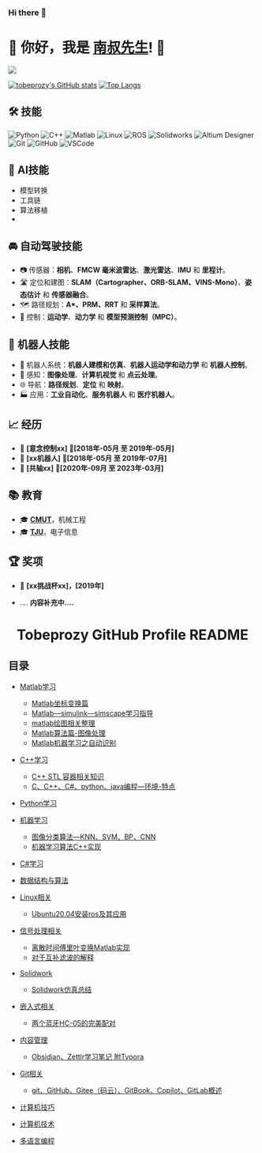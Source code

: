 ### Hi there 👋
# 👋 你好，我是 [南叔先生](https://your-personal-link.com)! 🚀


![](https://komarev.com/ghpvc/?username=tobeprozy)

<!-- ![Visitor Count](https://profile-counter.glitch.me/tobeprozy/count.svg) -->
<!--
**tobeprozy/tobeprozy** is a ✨ _special_ ✨ repository because its `README.md` (this file) appears on your GitHub profile.
-->
[![tobeprozy's GitHub stats](https://github-readme-stats.vercel.app/api?username=tobeprozy&show_icons=true&count_private=true&theme=vue)](https://github.com/anuraghazra/github-readme-stats)
[![Top Langs](https://github-readme-stats.vercel.app/api/top-langs/?username=tobeprozy&layout=compact)](https://github.com/anuraghazra/github-readme-stats)

## 🛠 技能

![Python](https://img.shields.io/badge/-Python-3776AB?style=flat&logo=python&logoColor=white)
![C++](https://img.shields.io/badge/-C++-00599C?style=flat&logo=c%2B%2B&logoColor=white)
![Matlab](https://img.shields.io/badge/-Matlab-0076A8?style=flat&logo=mathworks&logoColor=white)
![Linux](https://img.shields.io/badge/-Linux-FCC624?style=flat&logo=linux&logoColor=black)
![ROS](https://img.shields.io/badge/-ROS-22314E?style=flat&logo=ros&logoColor=white)
![Solidworks](https://img.shields.io/badge/-Solidworks-0077C9?style=flat&logo=solidworks&logoColor=white)
![Altium Designer](https://img.shields.io/badge/-Altium_Designer-0079C1?style=flat&logo=altium-designer&logoColor=white)
![Git](https://img.shields.io/badge/-Git-F05032?style=flat&logo=git&logoColor=white)
![GitHub](https://img.shields.io/badge/-GitHub-181717?style=flat&logo=github)
![VSCode](https://img.shields.io/badge/-VSCode-007ACC?style=flat&logo=visual-studio-code&logoColor=white)

## 🤖 AI技能
- 模型转换
- 工具链
- 算法移植
- 

## 🚘 自动驾驶技能

- 📷 传感器：**相机**、**FMCW 毫米波雷达**、**激光雷达**、**IMU** 和 **里程计**。
- 🛣️ 定位和建图：**SLAM（Cartographer、ORB-SLAM、VINS-Mono）**、**姿态估计** 和 **传感器融合**。
- 🗺️ 路径规划：**A\*、PRM、RRT** 和 **采样算法**。
- 🚗 控制：**运动学**、**动力学** 和 **模型预测控制（MPC）**。

## 🤖 机器人技能

- 🔧 机器人系统：**机器人建模和仿真**、**机器人运动学和动力学** 和 **机器人控制**。
- 👀 感知：**图像处理**、**计算机视觉** 和 **点云处理**。
- 🌐 导航：**路径规划**、**定位** 和 **映射**。
- 🏭 应用：**工业自动化**、**服务机器人** 和 **医疗机器人**。

## 📈 经历
- 🏢 **[意念控制xx]** 📆**[2018年-05月 至 2019年-05月]**
- 🏢 **[xx机器人]** 📆**[2018年-05月 至 2019年-07月]**
- 🏢 **[共轴xx]** 📆**[2020年-09月 至 2023年-03月]**

## 📚 教育

- 🎓 **[CMUT](https://www.cumt.edu.cn/)**，机械工程
- 🎓 **[TJU](http://www.tju.edu.cn/index.htm)**，电子信息

## 🏆 奖项


- 🥈 **[xx挑战杯xx]，[2019年]**

- ....
**内容补充中....**
<!--
**tobeprozy/tobeprozy** is a ✨ _special_ ✨ repository because its `README.md` (this file) appears on your GitHub profile.

Here are some ideas to get you started:

- 🔭 I’m currently working on ...
- 🌱 I’m currently learning ...
- 👯 I’m looking to collaborate on ...
- 🤔 I’m looking for help with ...
- 💬 Ask me about ...
- 📫 How to reach me: ...
- 😄 Pronouns: ...
- ⚡ Fun fact: ...
-->
<h1 align="center">Tobeprozy GitHub Profile README 


	
## 目录
- [Matlab学习](https://blog.csdn.net/seek97/category_9215123.html?spm=1001.2014.3001.5482)
	* [Matlab坐标变换篇](https://blog.csdn.net/seek97/article/details/121756506)
	* [Matlab—simulink—simscape学习指导](https://blog.csdn.net/seek97/article/details/121684885)
	* [matlab绘图相关整理](https://blog.csdn.net/seek97/article/details/112756243)
	* [Matlab算法篇-图像处理](https://blog.csdn.net/seek97/article/details/108347817)
	* [Matlab机器学习之自动识别](https://blog.csdn.net/seek97/article/details/82823180)
- [C++学习](https://blog.csdn.net/seek97/category_11222026.html)
	* [C++ STL 容器相关知识](https://blog.csdn.net/seek97/article/details/124676800)
	* [C、C++、C#、python、java编程—环境-特点](https://blog.csdn.net/seek97/article/details/119116872)
- [Python学习](https://blog.csdn.net/seek97/category_12048896.html)
	
- [机器学习](https://blog.csdn.net/seek97/category_10706145.html)
	* [图像分类算法—KNN、SVM、BP、CNN](https://blog.csdn.net/seek97/article/details/119219087)
	* [机器学习算法C++实现](https://blog.csdn.net/seek97/article/details/119206336)
- [C#学习](https://blog.csdn.net/seek97/category_11219649.html)
- [数据结构与算法](https://blog.csdn.net/seek97/category_12048898.html)
	
- [Linux相关](https://blog.csdn.net/seek97/category_11728322.html)
	* [Ubuntu20.04安装ros及其应用](https://blog.csdn.net/seek97/article/details/123898543?spm=1001.2014.3001.5502)
- [信号处理相关](https://blog.csdn.net/seek97/category_9215162.html)
	* [离散时间傅里叶变换Matlab实现](https://blog.csdn.net/seek97/article/details/82813515?spm=1001.2014.3001.5502)
	* [对于互补滤波的解释](https://blog.csdn.net/seek97/article/details/81294097?spm=1001.2014.3001.5502)
- [Solidwork](https://blog.csdn.net/seek97/category_11778621.html)
	* [Solidwork仿真总结](https://blog.csdn.net/seek97/article/details/124368553)
	
- [嵌入式相关](https://blog.csdn.net/seek97/category_11721829.html)	
	* [两个蓝牙HC-05的完美配对](https://blog.csdn.net/seek97/article/details/81333701?spm=1001.2014.3001.5502)
	
- [内容管理](https://blog.csdn.net/seek97/category_11741441.html)	
	* [Obsidian、Zettlr学习笔记 附Typora](https://blog.csdn.net/seek97/article/details/124023817)
- [Git相关](https://blog.csdn.net/seek97/category_11553600.html)
	* [git、GitHub、Gitee（码云）、GitBook、Copilot、GitLab概述](https://blog.csdn.net/seek97/article/details/124007773)
- [计算机技巧](https://blog.csdn.net/seek97/category_12048904.html)
- [计算机技术](https://blog.csdn.net/seek97/category_9215120.html)
- [多语言编程](https://blog.csdn.net/seek97/category_11239085.html)


